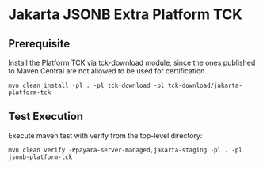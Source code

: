 # Jakarta JSONB Extra Platform TCK

## Prerequisite
Install the Platform TCK via tck-download module, since the ones published to Maven Central are not allowed to be used for certification.

`mvn clean install -pl . -pl tck-download -pl tck-download/jakarta-platform-tck`

## Test Execution

Execute maven test with verify from the top-level directory:
```
mvn clean verify -Ppayara-server-managed,jakarta-staging -pl . -pl jsonb-platform-tck
```